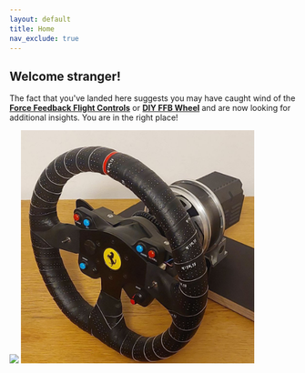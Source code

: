 ```yaml
---
layout: default
title: Home
nav_exclude: true
---
```

## Welcome stranger! 

The fact that you've landed here suggests you may have caught wind of the 
[**Force Feedback Flight Controls**](docs/en/joystick.html) or [**DIY FFB Wheel**](docs/en/wheel.html) and are now looking for additional insights. You are in the right place!

[<img src="assets/images/joystick_rotating.gif" width = "271">](docs/en/joystick.html)
[<img src="assets/images/wheel_crop.jpg" width="410">](docs/en/wheel.html)


